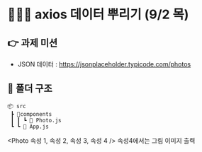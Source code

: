 # 🙆🏻‍♀️ axios 데이터 뿌리기 (9/2 목)

## 👉 과제 미션

- JSON 데이터 : https://jsonplaceholder.typicode.com/photos

## 📂 폴더 구조

```
📦 src
 ┣ 📂components
 ┃ ┃ ┗ 📜 Photo.js
 ┗ ┗ 📜 App.js
```

<Photo 속성 1, 속성 2, 속성 3, 속성 4 />
속성4에서는 그림 이미지 출력
